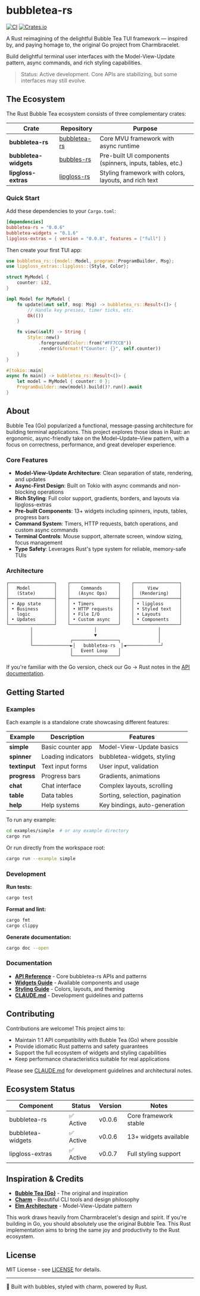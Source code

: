 # bubbletea-rs

[![CI](https://github.com/whit3rabbit/bubbletea-rs/actions/workflows/ci.yml/badge.svg)](https://github.com/whit3rabbit/bubbletea-rs/actions/workflows/ci.yml)
[![Crates.io](https://img.shields.io/crates/v/bubbletea-rs.svg)](https://crates.io/crates/bubbletea-rs)

A Rust reimagining of the delightful Bubble Tea TUI framework — inspired by, and paying homage to, the original Go project from Charmbracelet.

Build delightful terminal user interfaces with the Model-View-Update pattern, async commands, and rich styling capabilities.

> Status: Active development. Core APIs are stabilizing, but some interfaces may still evolve.

## The Ecosystem

The Rust Bubble Tea ecosystem consists of three complementary crates:

| Crate | Repository | Purpose |
|-------|------------|---------|
| **bubbletea-rs** | [bubbletea-rs](https://github.com/whit3rabbit/bubbletea-rs) | Core MVU framework with async runtime |
| **bubbletea-widgets** | [bubbles-rs](https://github.com/whit3rabbit/bubbles-rs) | Pre-built UI components (spinners, inputs, tables, etc.) |
| **lipgloss-extras** | [lipgloss-rs](https://github.com/whit3rabbit/lipgloss-rs) | Styling framework with colors, layouts, and rich text |

### Quick Start

Add these dependencies to your `Cargo.toml`:

```toml
[dependencies]
bubbletea-rs = "0.0.6"
bubbletea-widgets = "0.1.6" 
lipgloss-extras = { version = "0.0.8", features = ["full"] }
```

Then create your first TUI app:

```rust
use bubbletea_rs::{model::Model, program::ProgramBuilder, Msg};
use lipgloss_extras::lipgloss::{Style, Color};

struct MyModel {
    counter: i32,
}

impl Model for MyModel {
    fn update(&mut self, msg: Msg) -> bubbletea_rs::Result<()> {
        // Handle key presses, timer ticks, etc.
        Ok(())
    }

    fn view(&self) -> String {
        Style::new()
            .foreground(Color::from("#FF7CCB"))
            .render(&format!("Counter: {}", self.counter))
    }
}

#[tokio::main]
async fn main() -> bubbletea_rs::Result<()> {
    let model = MyModel { counter: 0 };
    ProgramBuilder::new(model).build()?.run().await
}
```

## About

Bubble Tea (Go) popularized a functional, message-passing architecture for building terminal applications. This project explores those ideas in Rust: an ergonomic, async-friendly take on the Model–Update–View pattern, with a focus on correctness, performance, and great developer experience.

### Core Features

- **Model-View-Update Architecture**: Clean separation of state, rendering, and updates
- **Async-First Design**: Built on Tokio with async commands and non-blocking operations  
- **Rich Styling**: Full color support, gradients, borders, and layouts via lipgloss-extras
- **Pre-built Components**: 13+ widgets including spinners, inputs, tables, progress bars
- **Command System**: Timers, HTTP requests, batch operations, and custom async commands
- **Terminal Controls**: Mouse support, alternate screen, window sizing, focus management
- **Type Safety**: Leverages Rust's type system for reliable, memory-safe TUIs

### Architecture

```
┌─────────────────┐    ┌──────────────────┐    ┌─────────────────┐
│   Model         │    │    Commands      │    │     View        │
│   (State)       │    │   (Async Ops)    │    │  (Rendering)    │
├─────────────────┤    ├──────────────────┤    ├─────────────────┤
│ • App state     │    │ • Timers         │    │ • lipgloss      │
│ • Business      │    │ • HTTP requests  │    │ • Styled text   │
│   logic         │    │ • File I/O       │    │ • Layouts       │
│ • Updates       │    │ • Custom async   │    │ • Components    │
└─────────────────┘    └──────────────────┘    └─────────────────┘
         │                       │                       │
         │                       ▼                       │
         │              ┌─────────────────┐              │
         └──────────────►│   bubbletea-rs  │◄─────────────┘
                        │   Event Loop    │
                        └─────────────────┘
```

If you're familiar with the Go version, check our Go → Rust notes in the [API documentation](docs/API-BUBBLETEA-RS.md).

## Getting Started

### Examples

Each example is a standalone crate showcasing different features:

| Example | Description | Features |
|---------|-------------|----------|
| **simple** | Basic counter app | Model-View-Update basics |
| **spinner** | Loading indicators | bubbletea-widgets, styling |
| **textinput** | Text input forms | User input, validation |
| **progress** | Progress bars | Gradients, animations |
| **chat** | Chat interface | Complex layouts, scrolling |
| **table** | Data tables | Sorting, selection, pagination |
| **help** | Help systems | Key bindings, auto-generation |

To run any example:

```bash
cd examples/simple  # or any example directory
cargo run
```

Or run directly from the workspace root:

```bash
cargo run --example simple
```

### Development

**Run tests:**
```bash
cargo test
```

**Format and lint:**
```bash
cargo fmt
cargo clippy
```

**Generate documentation:**
```bash
cargo doc --open
```

### Documentation

- **[API Reference](docs/API-BUBBLETEA-RS.md)** - Core bubbletea-rs APIs and patterns  
- **[Widgets Guide](docs/API-BUBBLES-RS.md)** - Available components and usage
- **[Styling Guide](docs/API-LIPGLOSS.md)** - Colors, layouts, and theming
- **[CLAUDE.md](CLAUDE.md)** - Development guidelines and patterns

## Contributing

Contributions are welcome! This project aims to:

- Maintain 1:1 API compatibility with Bubble Tea (Go) where possible
- Provide idiomatic Rust patterns and safety guarantees  
- Support the full ecosystem of widgets and styling capabilities
- Keep performance characteristics suitable for real applications

Please see [CLAUDE.md](CLAUDE.md) for development guidelines and architectural notes.

## Ecosystem Status

| Component | Status | Version | Notes |
|-----------|--------|---------|-------|
| bubbletea-rs | ✅ Active | v0.0.6 | Core framework stable |
| bubbletea-widgets | ✅ Active | v0.0.6 | 13+ widgets available |
| lipgloss-extras | ✅ Active | v0.0.7 | Full styling support |

## Inspiration & Credits

- **[Bubble Tea (Go)](https://github.com/charmbracelet/bubbletea)** - The original and inspiration
- **[Charm](https://charm.sh)** - Beautiful CLI tools and design philosophy
- **[Elm Architecture](https://guide.elm-lang.org/architecture/)** - Model-View-Update pattern

This work draws heavily from Charmbracelet's design and spirit. If you're building in Go, you should absolutely use the original Bubble Tea. This Rust implementation aims to bring the same joy and productivity to the Rust ecosystem.

## License

MIT License - see [LICENSE](LICENSE) for details.

---

🫧 Built with bubbles, styled with charm, powered by Rust.
